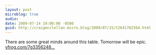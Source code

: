 ```yaml
---
layout: post
microblog: true
audio: 
date: 2009-07-14 19:00:00 -0500
guid: http://craigmcclellan.micro.blog/2009/07/15/t2641762564.html
---
```

There are some great minds around this table. Tomorrow will be epic.  [yfrog.com/7g3356248...](http://yfrog.com/7g33562488j)
